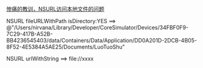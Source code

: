 
[惨痛的教训，NSURL访问本地文件的问题](http://blog.csdn.net/sing_sing/article/details/6916178)

NSURL fileURLWithPath isDirectory:YES ==>  @"/Users/nirvana/Library/Developer/CoreSimulator/Devices/34FBF0F9-7C29-417B-A52B-BB4236545403/data/Containers/Data/Application/DD0A201D-2DCB-4B05-8F52-4E5384A5AE25/Documents/LuoTuoShu"	

NSURL urlWithString ==> file://xxxx




